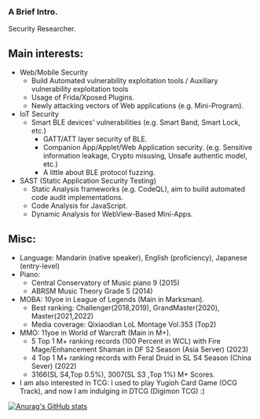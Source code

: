 ### A Brief Intro.

Security Researcher.

## Main interests:

- Web/Mobile Security
  - Build Automated vulnerability exploitation tools / Auxiliary vulnerability exploitation tools
  - Usage of Frida/Xposed Plugins.
  - Newly attacking vectors of Web applications (e.g. Mini-Program).
- IoT Security
  - Smart BLE devices' vulnerabilities (e.g. Smart Band, Smart Lock, etc.)
    - GATT/ATT layer security of BLE.
    - Companion App/Applet/Web Application security. (e.g. Sensitive information leakage, Crypto misusing, Unsafe authentic model, etc.)
    - A little about BLE protocol fuzzing.
- SAST (Static Application Security Testing) 
  - Static Analysis frameworks (e.g. CodeQL), aim to build automated code audit implementations.
  - Code Analysis for JavaScript.
  - Dynamic Analysis for WebView-Based Mini-Apps.

## Misc:

- Language: Mandarin (native speaker), English (proficiency), Japanese (entry-level)
- Piano:
  - Central Conservatory of Music piano 9 (2015)
  - ABRSM Music Theory Grade 5 (2014)
- MOBA: 10yoe in League of Legends (Main in Marksman).
  - Best ranking: Challenger(2018,2019), GrandMaster(2020), Master(2021,2022)
  - Media coverage: Qixiaodian LoL Montage Vol.353 (Top2)
- MMO: 11yoe in World of Warcraft (Main in M+).
  - 5 Top 1 M+ ranking records (100 Percent in WCL) with Fire Mage/Enhancement Shaman in DF S2 Season (Asia Server) (2023)
  - 4 Top 1 M+ ranking records with Feral Druid in SL S4 Season (China Sever) (2022)
  - 3166(SL S4,Top 0.5%), 3007(SL S3 ,Top 1%) M+ Scores.
 - I am also interested in TCG: I used to play Yugioh Card Game (OCG Track), and now I am indulging in DTCG (Digimon TCG) :)

[![Anurag's GitHub stats](https://github-readme-stats.vercel.app/api?username=kee1ongz)](https://github.com/anuraghazra/github-readme-stats)

<!--
**kee1ongz/kee1ongz** is a ✨ _special_ ✨ repository because its `README.md` (this file) appears on your GitHub profile.

Here are some ideas to get you started:

- 🔭 I’m currently working on ...
- 🌱 I’m currently learning ...
- 👯 I’m looking to collaborate on ...
- 🤔 I’m looking for help with ...
- 💬 Ask me about ...
- 📫 How to reach me: ...
- 😄 Pronouns: ...
- ⚡ Fun fact: ...
-->
